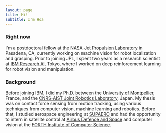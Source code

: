 ```yaml
---
layout: page
title: Hi!
subtitle: I'm Hoa
---
```


### Right now

I'm a postdoctoral fellow at the [NASA Jet Propulsion Laboratory](https://www.jpl.nasa.gov/)
in Pasadena, CA, currently working on machine vision for robot localization and grasping.
Prior to joining JPL, I spent two years as a research scientist at [IBM Research AI](http://www.research.ibm.com/labs/tokyo/),
Tokyo, where I worked on deep reinforcement learning for robot vision and manipulation.

### Background

Before joining IBM, I did my Ph.D. between the
[University of Montpellier](http://www.umontpellier.fr/), France,
and the [CNRS-AIST Joint Robotics Laboratory](https://unit.aist.go.jp/is/jrl/ci/), Japan.
My thesis was on contact force sensing from motion tracking,
using various techniques from computer vision, machine learning and robotics.
Before that, I studied aerospace engineering at [SUPAERO](https://www.isae-supaero.fr/en)
and had the opportunity to intern in satellite control at
[Airbus Defence and Space](http://company.airbus.com/careers/Our-locations/Friedrichshafen.html)
and computer vision at the [FORTH Institute of Computer Science](http://users.ics.forth.gr/~argyros).
